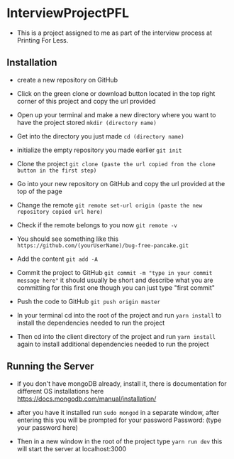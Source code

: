 # InterviewProjectPFL

* This is a project assigned to me as part of the interview process at Printing For Less.

## Installation

* create a new repository on GitHub

* Click on the green clone or download button located in the top right corner of this project and copy the url provided

* Open up your terminal and make a new directory where you want to have the project stored `mkdir (directory name)`

* Get into the directory you just made `cd (directory name)`

* initialize the empty repository you made earlier `git init`

* Clone the project `git clone (paste the url copied from the clone button in the first step)`

* Go into your new repository on GitHub and copy the url provided at the top of the page

* Change the remote `git remote set-url origin (paste the new repository copied url here)`

* Check if the remote belongs to you now `git remote -v`
* You should see something like this `https://github.com/(yourUserName)/bug-free-pancake.git`

* Add the content `git add -A`

* Commit the project to GitHub `git commit -m "type in your commit message here"`
 it should usually be short and describe what you are committing for this first one though you can just type "first commit"

* Push the code to GitHub `git push origin master`

* In your terminal cd into the root of the project and run `yarn install` to install the dependencies needed to run the project

* Then cd into the client directory of the project and run `yarn install` again to install additional dependencies needed to run the project


## Running the Server

* if you don't have mongoDB already, install it, there is documentation for different OS installations here https://docs.mongodb.com/manual/installation/


* after you have it installed run `sudo mongod` in a separate window, after entering this you will be prompted for your password
Password: (type your password here)

* Then in a new window in the root of the project type `yarn run dev` this will start the server at localhost:3000
